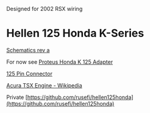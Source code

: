 Designed for 2002 RSX wiring

# Hellen 125 Honda K-Series

[Schematics rev a](https://github.com/rusefi/rusefi_documentation/raw/master/Hardware/Hellen/hellen125honda-a-schematic.pdf)


For now see [Proteus Honda K 125 Adapter](https://github.com/rusefi/proteus-Honda-K-125-adapter)

[125 Pin Connector](OEM-connectors#125)

[Acura TSX Engine - Wikipedia](https://en.wikipedia.org/wiki/Acura_TSX#Engine)


Private [https://github.com/rusefi/hellen125honda](https://github.com/rusefi/hellen125honda)
